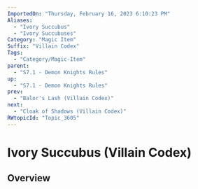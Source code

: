 ```yaml
---
ImportedOn: "Thursday, February 16, 2023 6:10:23 PM"
Aliases:
  - "Ivory Succubus"
  - "Ivory Succubuses"
Category: "Magic Item"
Suffix: "Villain Codex"
Tags:
  - "Category/Magic-Item"
parent:
  - "S7.1 - Demon Knights Rules"
up:
  - "S7.1 - Demon Knights Rules"
prev:
  - "Balor's Lash (Villain Codex)"
next:
  - "Cloak of Shadows (Villain Codex)"
RWtopicId: "Topic_3605"
---
```

# Ivory Succubus (Villain Codex)
## Overview
